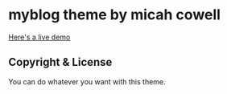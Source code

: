 # myblog theme by micah cowell

[Here's a live demo](http://micahcowell.com)

## Copyright & License

You can do whatever you want with this theme.

